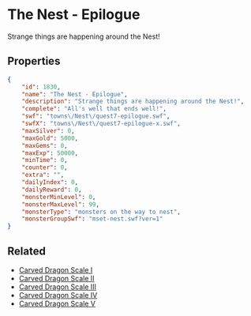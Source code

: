 # The Nest - Epilogue

Strange things are happening around the Nest!

## Properties

```json
{
    "id": 1830,
    "name": "The Nest - Epilogue",
    "description": "Strange things are happening around the Nest!",
    "complete": "All's well that ends well!",
    "swf": "towns\/Nest\/quest7-epilogue.swf",
    "swfX": "towns\/Nest\/quest7-epilogue-x.swf",
    "maxSilver": 0,
    "maxGold": 5000,
    "maxGems": 0,
    "maxExp": 50000,
    "minTime": 0,
    "counter": 0,
    "extra": "",
    "dailyIndex": 0,
    "dailyReward": 0,
    "monsterMinLevel": 0,
    "monsterMaxLevel": 99,
    "monsterType": "monsters on the way to nest",
    "monsterGroupSwf": "mset-nest.swf?ver=1"
}
```

## Related

- [Carved Dragon Scale I](../items/20284-carved-dragon-scale-i.md)
- [Carved Dragon Scale II](../items/20285-carved-dragon-scale-ii.md)
- [Carved Dragon Scale III](../items/20286-carved-dragon-scale-iii.md)
- [Carved Dragon Scale IV](../items/20287-carved-dragon-scale-iv.md)
- [Carved Dragon Scale V](../items/20288-carved-dragon-scale-v.md)

